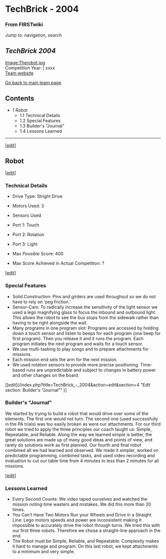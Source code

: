 # TechBrick - 2004

### From FIRSTwiki

Jump to: navigation, search

_TechBrick 2004_  
---  
[Image:Therobot.jpg](/index.php?title=Special:Upload&wpDestFile=Therobot.jpg
"Image:Therobot.jpg" )  
Competition Year: | xxxx  
[Team website](http://www.Techbrick.com "http://www.Techbrick.com" )  
  
[Go back to main team page](/index.php/Techbrick "Techbrick" )

## Contents

  * 1 Robot
    * 1.1 Technical Details
    * 1.2 Special Features
    * 1.3 Builder's "Journal"
    * 1.4 Lessons Learned  
---  
  
[[edit](/index.php?title=TechBrick_-_2004&action=edit&section=1 "Edit section:
Robot" )]

## Robot

[[edit](/index.php?title=TechBrick_-_2004&action=edit&section=2 "Edit section:
Technical Details" )]

### Technical Details

  * Drive Type: Stright Drive 
  * Motors Used: 3 
  * Sensors Used 

    

  * Port 1: Touch 
  * Port 2: Rotation 
  * Port 3: Light 

  * Max _Possible_ Score: 400 
  * Max Score Achieved in Actual Competition: ? 

[[edit](/index.php?title=TechBrick_-_2004&action=edit&section=3 "Edit section:
Special Features" )]

### Special Features

  * Solid Construction: Pins and girders are used throughout so we do not have to rely on ‘peg friction.’ 
  * Sensor-Cam: To radically increase the sensitivity of the light sensor we used a lego magnifying glass to focus the inbound and outbound light. This allows the robot to see the bus stops from the sidewalk rather than having to be right alongside the wall. 
  * Many programs in one program slot: Programs are accessed by holding down a touch sensor and listen to beeps for each program (one beep for first program). Then you release it and it runs the program. Each program initiates the next program and waits for a touch sensor. 
  * We use multi-tasking to play songs and to prepare attachments for missions. 
  * Each mission end sets the arm for the next mission. 
  * We used rotation sensors to provide more precise positioning. Time-based runs are unpredictable and subject to changes in battery power and other changes on the board. 

  

[[edit](/index.php?title=TechBrick_-_2004&action=edit&section=4 "Edit section:
Builder's "Journal"" )]

### Builder's "Journal"

We started by trying to build a robot that would drive over some of the
elements. The first one would not turn. The second one (used successfully in
the PA trials) was too easily broken as were our attachments. For our third
robot we tried to apply the three principles our coach taught us: Simple,
Repeatable, and Reliable. Along the way we learned simple is better, the great
solutions are made up of many good ideas and points of view, and rarely do
solutions work as first planned. Our fourth and final robot combined all we
had learned and observed. We made it simpler, worked on predictable
programming, combined tasks, and used video recording and evaluation to cut
our table time from 4 minutes to less than 2 minutes for all missions.

[[edit](/index.php?title=TechBrick_-_2004&action=edit&section=5 "Edit section:
Lessons Learned" )]

### Lessons Learned

  * Every Second Counts: We video taped ourselves and watched the mission noting time wasters and mistakes. We did this more than 20 times. 
  * You Can’t Have Two Motors Run your Wheels and Drive in a Straight Line: Lego motors speeds and power are inconsistent making it impossible to accurately drive the robot through turns. We tried this with our first three robots. Therefore we chose a straight-line approach in the end. 
  * The Robot must be Simple, Reliable, and Repeatable: Complexity makes it hard to manage and program. On this last robot, we kept attachments to a minimum and very simple. 

